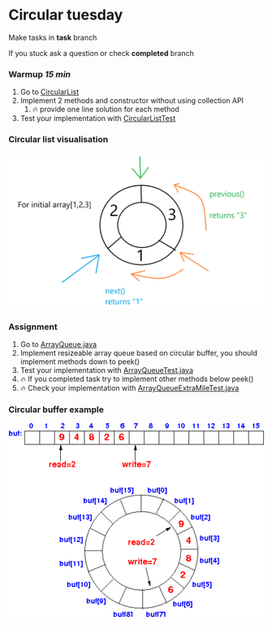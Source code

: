 # Circular tuesday

Make tasks in **task** branch

If you stuck ask a question or check **completed** branch

### Warmup _15 min_
1) Go to [CircularList](src/main/java/kt/tuesday/warmup/CircularList.java) 
2) Implement 2 methods and constructor without using collection API
   1) 🔥 provide one line solution for each method
3) Test your implementation with [CircularListTest](src/test/java/kt/tuesday/warmup/CircularListTest.java)

### Circular list visualisation
![circularList.png](circularList.png)

### Assignment 
1) Go to [ArrayQueue.java](src%2Fmain%2Fjava%2Fkt%2Ftuesday%2Ftask%2FArrayQueue.java)
2) Implement resizeable array queue based on circular buffer, you should implement methods down to peek()
3) Test your implementation with [ArrayQueueTest.java](src%2Ftest%2Fjava%2Fkt%2Ftuesday%2Ftask%2FArrayQueueTest.java)
4) 🔥 If you completed task try to implement other methods below peek()
5) 🔥 Check your implementation with [ArrayQueueExtraMileTest.java](src%2Ftest%2Fjava%2Fkt%2Ftuesday%2Ftask%2FArrayQueueExtraMileTest.java)

### Circular buffer example
![img.png](img.png)